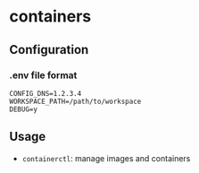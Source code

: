 # containers

## Configuration

### .env file format


```
CONFIG_DNS=1.2.3.4
WORKSPACE_PATH=/path/to/workspace
DEBUG=y
```

## Usage

* `containerctl`: manage images and containers
